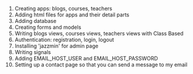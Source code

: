 1. Creating apps:  blogs, courses, teachers
2. Adding html files for apps and their detail parts
3. Adding database
4. Creating forms and models 
5. Writing blogs views, courses views, teachers views with Class Based
6. Authentication: registration, login, logout
7. Installing 'jazzmin' for admin page
8. Writing signals
9. Adding EMAIL_HOST_USER and EMAIL_HOST_PASSWORD
10. Setting up a contact page so that you can send a message to my email